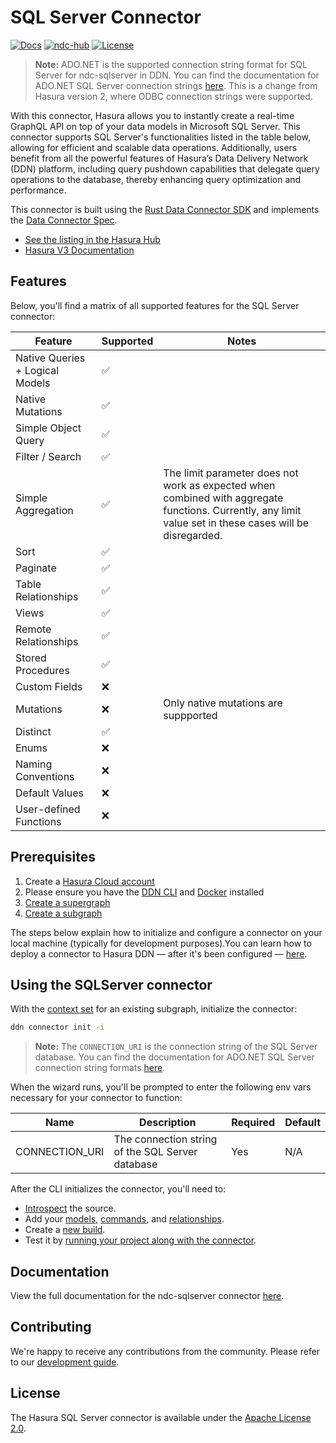 # SQL Server Connector

[![Docs](https://img.shields.io/badge/docs-v3.x-brightgreen.svg?style=flat)](https://hasura.io/docs/3.0)
[![ndc-hub](https://img.shields.io/badge/ndc--hub-sqlserver-blue.svg?style=flat)](https://hasura.io/connectors/sqlserver)
[![License](https://img.shields.io/badge/license-Apache--2.0-purple.svg?style=flat)](LICENSE.txt)

> **Note:** ADO.NET is the supported connection string format for SQL Server for ndc-sqlserver in DDN.
> You can find the documentation for ADO.NET SQL Server connection strings [here](https://learn.microsoft.com/en-us/dotnet/framework/data/adonet/connection-string-syntax#sqlclient-connection-strings).
> This is a change from Hasura version 2, where ODBC connection strings were supported.

With this connector, Hasura allows you to instantly create a real-time GraphQL API on top of your data models in
Microsoft SQL Server. This connector supports SQL Server's functionalities listed in the table below, allowing for
efficient and scalable data operations. Additionally, users benefit from all the powerful features of Hasura’s Data
Delivery Network (DDN) platform, including query pushdown capabilities that delegate query operations to the database,
thereby enhancing query optimization and performance.

This connector is built using the [Rust Data Connector SDK](https://github.com/hasura/ndc-hub#rusk-sdk) and implements
the [Data Connector Spec](https://github.com/hasura/ndc-spec).

- [See the listing in the Hasura Hub](https://hasura.io/connectors/sqlserver)
- [Hasura V3 Documentation](https://hasura.io/docs/3.0/)

## Features

Below, you'll find a matrix of all supported features for the SQL Server connector:

| Feature                         | Supported | Notes                                                                                                                                                    |
|---------------------------------|-----------|----------------------------------------------------------------------------------------------------------------------------------------------------------|
| Native Queries + Logical Models | ✅        |                                                                                                                                                          |
| Native Mutations                | ✅        |                                                                                                                                                          |
| Simple Object Query             | ✅        |                                                                                                                                                          |
| Filter / Search                 | ✅        |                                                                                                                                                          |
| Simple Aggregation              | ✅        | The limit parameter does not work as expected when combined with aggregate functions. Currently, any limit value set in these cases will be disregarded. |
| Sort                            | ✅        |                                                                                                                                                          |
| Paginate                        | ✅        |                                                                                                                                                          |
| Table Relationships             | ✅        |                                                                                                                                                          |
| Views                           | ✅        |                                                                                                                                                          |
| Remote Relationships            | ✅        |                                                                                                                                                          |
| Stored Procedures               | ✅        |                                                                                                                                                          |
| Custom Fields                   | ❌        |                                                                                                                                                          |
| Mutations                       | ❌        | Only native mutations are suppported                                                                                                                     |
| Distinct                        | ✅        |                                                                                                                                                          |
| Enums                           | ❌        |                                                                                                                                                          |
| Naming Conventions              | ❌        |                                                                                                                                                          |
| Default Values                  | ❌        |                                                                                                                                                          |
| User-defined Functions          | ❌        |                                                                                                                                                          |

## Prerequisites

1. Create a [Hasura Cloud account](https://console.hasura.io)
2. Please ensure you have the [DDN CLI](https://hasura.io/docs/3.0/cli/installation) and
   [Docker](https://docs.docker.com/engine/install/) installed
3. [Create a supergraph](https://hasura.io/docs/3.0/getting-started/init-supergraph)
4. [Create a subgraph](https://hasura.io/docs/3.0/getting-started/init-subgraph)

The steps below explain how to initialize and configure a connector on your local machine (typically for development
purposes).You can learn how to deploy a connector to Hasura DDN — after it's been configured —
[here](https://hasura.io/docs/3.0/getting-started/deployment/deploy-a-connector).

## Using the SQLServer connector

With the [context set](https://hasura.io/docs/3.0/cli/commands/ddn_context_set/) for an existing subgraph, initialize
the connector:

```sh
ddn connector init -i
```
> **Note:** The `CONNECTION_URI` is the connection string of the SQL Server database. You can find the documentation for ADO.NET SQL Server connection string formats [here](https://learn.microsoft.com/en-us/dotnet/framework/data/adonet/connection-string-syntax#sqlclient-connection-strings).

When the wizard runs, you'll be prompted to enter the following env vars necessary for your connector to function:

| Name           | Description                                      | Required | Default |
| -------------- | ------------------------------------------------ | -------- | ------- |
| CONNECTION_URI | The connection string of the SQL Server database | Yes      | N/A     |

After the CLI initializes the connector, you'll need to:

- [Introspect](https://hasura.io/docs/3.0/cli/commands/ddn_connector_introspect) the source.
- Add your [models](https://hasura.io/docs/3.0/cli/commands/ddn_model_add),
  [commands](https://hasura.io/docs/3.0/cli/commands/ddn_command_add), and
  [relationships](https://hasura.io/docs/3.0/cli/commands/ddn_relationship_add).
- Create a [new build](https://hasura.io/docs/3.0/cli/commands/ddn_supergraph_build_local).
- Test it by [running your project along with the connector](https://hasura.io/docs/3.0/cli/commands/ddn_run#examples).

## Documentation

View the full documentation for the ndc-sqlserver connector [here](https://github.com/hasura/ndc-sqlserver/blob/main/docs/readme.md).

## Contributing

We're happy to receive any contributions from the community. Please refer to our
[development guide](https://github.com/hasura/ndc-sqlserver/blob/main/docs/development.md).

## License

The Hasura SQL Server connector is available under the
[Apache License 2.0](https://www.apache.org/licenses/LICENSE-2.0).
